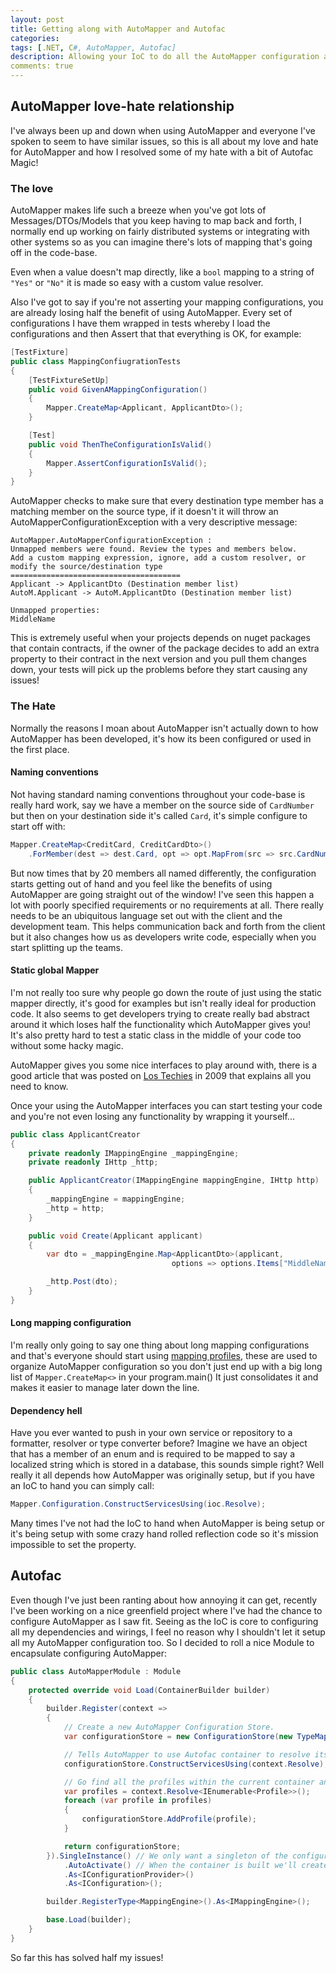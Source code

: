 ```yaml
---
layout: post
title: Getting along with AutoMapper and Autofac
categories:
tags: [.NET, C#, AutoMapper, Autofac]
description: Allowing your IoC to do all the AutoMapper configuration and wiring
comments: true
---
```


## AutoMapper love-hate relationship

I've always been up and down when using AutoMapper and everyone I've spoken to seem to have similar issues, so this is all about my love and hate for AutoMapper and how I resolved some of my hate with a bit of Autofac Magic!

### The love

AutoMapper makes life such a breeze when you've got lots of Messages/DTOs/Models that you keep having to map back and forth, I normally end up working on fairly distributed systems or integrating with other systems so as you can imagine there's lots of mapping that's going off in the code-base.

Even when a value doesn't map directly, like a `bool` mapping to a string of `"Yes"` or `"No"` it is made so easy with a custom value resolver.

Also I've got to say if you're not asserting your mapping configurations, you are already losing half the benefit of using AutoMapper. Every set of configurations I have them wrapped in tests whereby I load the configurations and then Assert that that everything is OK, for example:

```csharp
[TestFixture]
public class MappingConfiugrationTests
{
    [TestFixtureSetUp]
    public void GivenAMappingConfiguration()
    {
        Mapper.CreateMap<Applicant, ApplicantDto>();
    }

    [Test]
    public void ThenTheConfigurationIsValid()
    {
        Mapper.AssertConfigurationIsValid();
    }
}
```

AutoMapper checks to make sure that every destination type member has a matching member on the source type, if it doesn't it will throw an AutoMapperConfigurationException with a very descriptive message:

```
AutoMapper.AutoMapperConfigurationException : 
Unmapped members were found. Review the types and members below.
Add a custom mapping expression, ignore, add a custom resolver, or modify the source/destination type
======================================
Applicant -> ApplicantDto (Destination member list)
AutoM.Applicant -> AutoM.ApplicantDto (Destination member list)

Unmapped properties:
MiddleName
```

This is extremely useful when your projects depends on nuget packages that contain contracts, if the owner of the package decides to add an extra property to their contract in the next version and you pull them changes down, your tests will pick up the problems before they start causing any issues!

### The Hate

Normally the reasons I moan about AutoMapper isn't actually down to how AutoMapper has been developed, it's how its been configured or used in the first place.

#### Naming conventions

Not having standard naming conventions throughout your code-base is really hard work, say we have a member on the source side of `CardNumber` but then on your destination side it's called `Card`, it's simple configure to start off with:

```csharp
Mapper.CreateMap<CreditCard, CreditCardDto>()
    .ForMember(dest => dest.Card, opt => opt.MapFrom(src => src.CardNumber));
```

But now times that by 20 members all named differently, the configuration starts getting out of hand and you feel like the benefits of using AutoMapper are going straight out of the window! I've seen this happen a lot with poorly specified requirements or no requirements at all. There really needs to be an ubiquitous language set out with the client and the development team. This helps communication back and forth from the client but it also changes how us as developers write code, especially when you start splitting up the teams.

#### Static global Mapper

I'm not really too sure why people go down the route of just using the static mapper directly, it's good for examples but isn't really ideal for production code. It also seems to get developers trying to create really bad abstract around it which loses half the functionality which AutoMapper gives you! It's also pretty hard to test a static class in the middle of your code too without some hacky magic.

AutoMapper gives you some nice interfaces to play around with, there is a good article that was posted on [Los Techies](https://lostechies.com/jimmybogard/2009/05/12/automapper-and-ioc/ "Los Techies") in 2009 that explains all you need to know.

Once your using the AutoMapper interfaces you can start testing your code and you're not even losing any functionality by wrapping it yourself...

```csharp
public class ApplicantCreator
{
    private readonly IMappingEngine _mappingEngine;
    private readonly IHttp _http;

    public ApplicantCreator(IMappingEngine mappingEngine, IHttp http)
    {
        _mappingEngine = mappingEngine;
        _http = http;
    }

    public void Create(Applicant applicant)
    {
        var dto = _mappingEngine.Map<ApplicantDto>(applicant,
                                    options => options.Items["MiddleName"] = "Billbo");

        _http.Post(dto);
    }
}
```

#### Long mapping configuration

I'm really only going to say one thing about long mapping configurations and that's everyone should start using [mapping profiles](https://github.com/AutoMapper/AutoMapper/wiki/Configuration#profile-instances), these are used to organize AutoMapper configuration so you don't just end up with a big long list of `Mapper.CreateMap<>` in your program.main() It just consolidates it and makes it easier to manage later down the line.

#### Dependency hell

Have you ever wanted to push in your own service or repository to a formatter, resolver or type converter before? Imagine we have an object that has a member of an enum and is required to be mapped to say a localized string which is stored in a database, this sounds simple right? Well really it all depends how AutoMapper was originally setup, but if you have an IoC to hand you can simply call:

```csharp
Mapper.Configuration.ConstructServicesUsing(ioc.Resolve);
```

Many times I've not had the IoC to hand when AutoMapper is being setup or it's being setup with some crazy hand rolled reflection code so it's mission impossible to set the property.

## Autofac

Even though I've just been ranting about how annoying it can get, recently I've been working on a nice greenfield project where I've had the chance to configure AutoMapper as I saw fit. Seeing as the IoC is core to configuring all my dependencies and wirings, I feel no reason why I shouldn't let it setup all my AutoMapper configuration too. So I decided to roll a nice Module to encapsulate configuring AutoMapper:

```csharp
public class AutoMapperModule : Module
{
    protected override void Load(ContainerBuilder builder)
    {
        builder.Register(context =>
        {
            // Create a new AutoMapper Configuration Store.
            var configurationStore = new ConfigurationStore(new TypeMapFactory(), MapperRegistry.Mappers);

            // Tells AutoMapper to use Autofac container to resolve its dependencies
            configurationStore.ConstructServicesUsing(context.Resolve);

            // Go find all the profiles within the current container and load them all up in to AutoMapper
            var profiles = context.Resolve<IEnumerable<Profile>>();
            foreach (var profile in profiles)
            {
                configurationStore.AddProfile(profile);
            }

            return configurationStore;
        }).SingleInstance() // We only want a singleton of the configuration
            .AutoActivate() // When the container is built we'll create this singleton
            .As<IConfigurationProvider>()
            .As<IConfiguration>();

        builder.RegisterType<MappingEngine>().As<IMappingEngine>();

        base.Load(builder);
    }
}
```

So far this has solved half my issues!